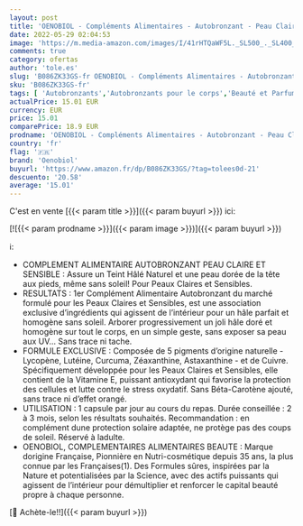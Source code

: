```yaml
---
layout: post
title: 'OENOBIOL - Compléments Alimentaires - Autobronzant - Peau Claire et Sensible - Visage et Corps - Programme 1 mois - 1 Boîte de 30 Capsules'
date: 2022-05-29 02:04:53
image: 'https://m.media-amazon.com/images/I/41rHTQaWF5L._SL500_._SL400_.jpg'
comments: true
category: ofertas
author: 'tole.es'
slug: 'B086ZK33GS-fr OENOBIOL - Compléments Alimentaires - Autobronzant - Peau...'
sku: 'B086ZK33GS-fr'
tags: [ 'Autobronzants','Autobronzants pour le corps','Beauté et Parfum','Soins pour la peau','Solaires et bronzants','oenobiol','🇫🇷', ]
actualPrice: 15.01 EUR
currency: EUR
price: 15.01
comparePrice: 18.9 EUR
prodname: 'OENOBIOL - Compléments Alimentaires - Autobronzant - Peau Claire et Sensible - Visage et Corps - Programme 1 mois - 1 Boîte de 30 Capsules'
country: 'fr'
flag: '🇫🇷'
brand: 'Oenobiol'
buyurl: 'https://www.amazon.fr/dp/B086ZK33GS/?tag=tolees0d-21'
descuento: '20.58'
average: '15.01'
---
```


C'est en vente [{{< param title >}}]({{< param buyurl >}}) ici:

[![{{< param prodname >}}]({{< param image >}})]({{< param buyurl >}})

ℹ️:

- COMPLEMENT ALIMENTAIRE AUTOBRONZANT PEAU CLAIRE ET SENSIBLE : Assure un Teint Hâlé Naturel et une peau dorée de la tête aux pieds, même sans soleil! Pour Peaux Claires et Sensibles.
- RESULTATS : 1er Complément Alimentaire Autobronzant du marché formulé pour les Peaux Claires et Sensibles, est une association exclusive d’ingrédients qui agissent de l’intérieur pour un hâle parfait et homogène sans soleil. Arborer progressivement un joli hâle doré et homogène sur tout le corps, en un simple geste, sans exposer sa peau aux UV… Sans trace ni tache.
- FORMULE EXCLUSIVE : Composée de 5 pigments d’origine naturelle - Lycopène, Lutéine, Curcuma, Zéaxanthine, Astaxanthine - et de Cuivre. Spécifiquement développée pour les Peaux Claires et Sensibles, elle contient de la Vitamine E, puissant antioxydant qui favorise la protection des cellules et lutte contre le stress oxydatif. Sans Béta-Carotène ajouté, sans trace ni d’effet orangé.
- UTILISATION : 1 capsule par jour au cours du repas. Durée conseillée : 2 à 3 mois, selon les résultats souhaités. Recommandation : en complément dune protection solaire adaptée, ne protège pas des coups de soleil. Réservé à ladulte.
- OENOBIOL, COMPLEMENTAIRES ALIMENTAIRES BEAUTE : Marque dorigine Française, Pionnière en Nutri-cosmétique depuis 35 ans, la plus connue par les Françaises(1). Des Formules sûres, inspirées par la Nature et potentialisées par la Science, avec des actifs puissants qui agissent de l’intérieur pour démultiplier et renforcer le capital beauté propre à chaque personne.

[🛒 Achète-le!!]({{< param buyurl >}})
